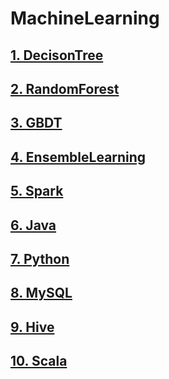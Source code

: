 # MachineLearning

## [1. DecisonTree](https://github.com/tygxy/MachineLearning/blob/master/DecisonTree.md)
## [2. RandomForest](https://github.com/tygxy/MachineLearning/blob/master/RandomForest.md)
## [3. GBDT](https://github.com/tygxy/MachineLearning/blob/master/GBDT.md)
## [4. EnsembleLearning](https://github.com/tygxy/MachineLearning/blob/master/EnsembleLearning.md)
## [5. Spark](https://github.com/tygxy/MachineLearning/blob/master/Spark.md)
## [6. Java](https://github.com/tygxy/MachineLearning/blob/master/Java.md)
## [7. Python](https://github.com/tygxy/MachineLearning/blob/master/Python.md)
## [8. MySQL](https://github.com/tygxy/MachineLearning/blob/master/MySQL.md)
## [9. Hive](https://github.com/tygxy/MachineLearning/blob/master/Hive.md)
## [10. Scala](https://github.com/tygxy/MachineLearning/blob/master/Scala.md)